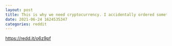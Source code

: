 ```yaml
--- 
layout: post 
title: This is why we need cryptocurrency. I accidentally ordered something with the wrong credit card and cancelled the order just after placing. Now I wait 7-15 BUSINESS days for my money back. Fuck banks. 
date: 2021-06-24 1624535347 
categories: reddit 
--- 
```

https://redd.it/o6z9pf